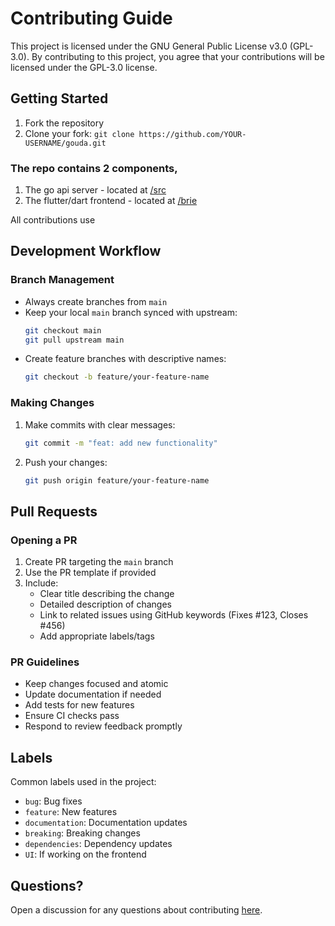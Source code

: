 # Contributing Guide

This project is licensed under the GNU General Public License v3.0 (GPL-3.0). By contributing to this project, you agree that your contributions will be licensed under the GPL-3.0 license.

## Getting Started

1. Fork the repository
2. Clone your fork: `git clone https://github.com/YOUR-USERNAME/gouda.git`

### The repo contains 2 components,

1. The go api server - located at [/src](/src)
2. The flutter/dart frontend - located at [/brie](/brie)

All contributions use

## Development Workflow

### Branch Management

- Always create branches from `main`
- Keep your local `main` branch synced with upstream:
  ```bash
  git checkout main
  git pull upstream main
  ```
- Create feature branches with descriptive names:
  ```bash
  git checkout -b feature/your-feature-name
  ```

### Making Changes

1. Make commits with clear messages:
   ```bash
   git commit -m "feat: add new functionality"
   ```
2. Push your changes:
   ```bash
   git push origin feature/your-feature-name
   ```

## Pull Requests

### Opening a PR

1. Create PR targeting the `main` branch
2. Use the PR template if provided
3. Include:
   - Clear title describing the change
   - Detailed description of changes
   - Link to related issues using GitHub keywords (Fixes #123, Closes #456)
   - Add appropriate labels/tags

### PR Guidelines

- Keep changes focused and atomic
- Update documentation if needed
- Add tests for new features
- Ensure CI checks pass
- Respond to review feedback promptly

## Labels

Common labels used in the project:
- `bug`: Bug fixes
- `feature`: New features
- `documentation`: Documentation updates
- `breaking`: Breaking changes
- `dependencies`: Dependency updates
- `UI`: If working on the frontend 

## Questions?

Open a discussion for any questions about contributing [here](https://github.com/RA341/gouda/discussions).
